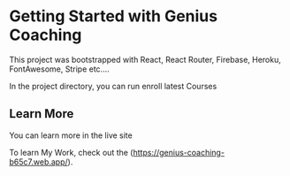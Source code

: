 # Getting Started with Genius Coaching

This project was bootstrapped with React, React Router, Firebase, Heroku, FontAwesome, Stripe etc....

In the project directory, you can run enroll latest Courses



## Learn More

You can learn more in the live site

To learn My Work, check out the (https://genius-coaching-b65c7.web.app/).
